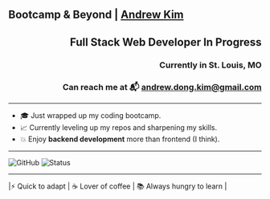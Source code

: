 ## Bootcamp & Beyond | [Andrew Kim](https://github.com/)</p> 
<div align="right">
  <h2>Full Stack Web Developer In Progress</h2>
  <h3>Currently in St. Louis, MO</h3>
  <h3>Can reach me at 📬 <a href="mailto:andrew.dong.kim@gmail.com">andrew.dong.kim@gmail.com</a></h3>
</div>

---

- 🎓 Just wrapped up my coding bootcamp.
- 📈 Currently leveling up my repos and sharpening my skills.
- 💥 Enjoy **backend development** more than frontend (I think).

---

![GitHub](https://img.shields.io/badge/GitHub-AndrewKim-blue?logo=github)
![Status](https://img.shields.io/badge/Status-Learning-informational)


---

 |⚡ Quick to adapt | ☕ Lover of coffee | 📚 Always hungry to learn |


